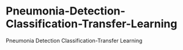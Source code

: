 # Pneumonia-Detection-Classification-Transfer-Learning
Pneumonia Detection Classification-Transfer Learning
